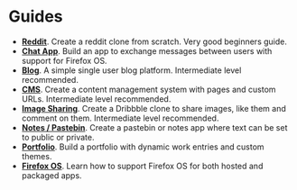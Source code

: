 # Guides

- **[Reddit](/docs/reddit)**. Create a reddit clone from scratch. Very good beginners guide.
- **[Chat App](/docs/chatapp)**. Build an app to exchange messages between users with support for Firefox OS.
- **[Blog](/docs/blogapp)**. A simple single user blog platform. Intermediate level recommended.
- **[CMS](/docs/cmsapp)**. Create a content management system with pages and custom URLs. Intermediate level recommended.
- **[Image Sharing](/docs/imageapp)**. Create a Dribbble clone to share images, like them and comment on them. Intermediate level recommended.
- **[Notes / Pastebin](https://hacks.mozilla.org/2014/03/building-a-persistent-notes-app-for-firefox-os/)**. Create a pastebin or notes app where text can be set to public or private.
- **[Portfolio](http://www.onextrapixel.com/2014/03/11/how-to-create-a-portfolio-from-scratch-with-sproute/)**. Build a portfolio with dynamic work entries and custom themes.
- **[Firefox OS](/docs/firefoxos)**. Learn how to support Firefox OS for both hosted and packaged apps.
